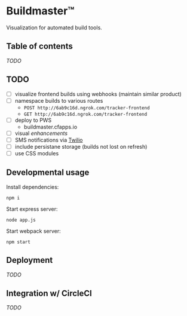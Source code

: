 # Buildmaster™

Visualization for automated build tools.

## Table of contents

_TODO_

## TODO

- [ ] visualize frontend builds using webhooks (maintain similar product)
- [ ] namespace builds to various routes
    - `POST http://6ab9c16d.ngrok.com/tracker-frontend`
    - `GET http://6ab9c16d.ngrok.com/tracker-frontend`
- [ ] deploy to PWS
    - buildmaster.cfapps.io
- [ ] visual _enhancements_
- [ ] SMS notifications via [Twilio](https://www.twilio.com/)
- [ ] include persistane storage (builds not lost on refresh)
- [ ] use CSS modules

## Developmental usage

Install dependencies:

```
npm i
```

Start express server:

```
node app.js
```

Start webpack server:

```
npm start
```

## Deployment

_TODO_

## Integration w/ CircleCI

_TODO_
